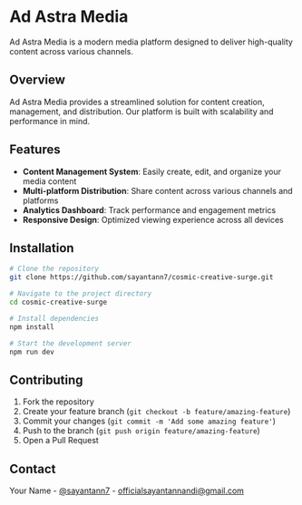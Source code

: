 # Ad Astra Media

Ad Astra Media is a modern media platform designed to deliver high-quality content across various channels.

## Overview

Ad Astra Media provides a streamlined solution for content creation, management, and distribution. Our platform is built with scalability and performance in mind.

## Features

- **Content Management System**: Easily create, edit, and organize your media content
- **Multi-platform Distribution**: Share content across various channels and platforms
- **Analytics Dashboard**: Track performance and engagement metrics
- **Responsive Design**: Optimized viewing experience across all devices

## Installation

```bash
# Clone the repository
git clone https://github.com/sayantann7/cosmic-creative-surge.git

# Navigate to the project directory
cd cosmic-creative-surge

# Install dependencies
npm install

# Start the development server
npm run dev
```

## Contributing

1. Fork the repository
2. Create your feature branch (`git checkout -b feature/amazing-feature`)
3. Commit your changes (`git commit -m 'Add some amazing feature'`)
4. Push to the branch (`git push origin feature/amazing-feature`)
5. Open a Pull Request

## Contact

Your Name - [@sayantann7](https://x.com/sayantann7) - officialsayantannandi@gmail.com